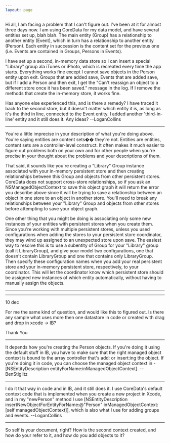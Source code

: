 ```yaml
---
layout: page
---
```


Hi all, I am facing a problem that I can't figure out. I've been at it for almost three days now. I am using CoreData for my data model, and have several entities set up, blah blah. The main entity (Group) has a relationship to another entity (Event), which in turn has a relationship to another entity (Person). Each entity in succession is the content set for the previous one (i.e. Events are contained in Groups, Persons in Events).

I have set up a second, in-memory data store so I can insert a special "Library" group ala iTunes or iPhoto, which is recreated every time the app starts. Everything works fine except I cannot save objects in the Person entity upon exit. Groups that are added save, Events that are added save, but if I add a Person and then exit, I get the "Can't reassign an object to a different store once it has been saved." message in the log. If I remove the methods that create the in-memory store, it works fine. 

Has anyone else experienced this, and is there a remedy? I have traced it back to the second store, but it doesn't matter which entity it is, as long as it's the third in line, connected to the Event entity. I added another 'third-in-line' entity and it still does it. Any ideas? --LoganCollins

----

You're a little imprecise in your description of what you're doing above.  You're saying entities are content sets�� they're not.  Entities are entities, content sets are a controller-level construct.  It often makes it much easier to figure out problems both on your own and for other people when you're precise in your thought about the problems and your descriptions of them.

That said, it sounds like you're creating a "Library" Group instance associated with your in-memory persistent store and then creating relationships between this Group and objects from other persistent stores.  CoreData does not support cross-store relationships, so if you ask an NSManagedObjectContext to save this object graph it will return the error you describe above since it will be trying to save a relationship between an object in one store to an object in another store.  You'll need to break any relationships between your "Library" Group and objects from other stores before attempting to save your object graph.

One other thing that you might be doing is associating only some new instances of your entities with persistent stores when you create them.  Since you're working with multiple persistent stores, unless you used configurations when adding the stores to your persistent store coordinator, they may wind up assigned to an unexpected store upon save.  The easiest way to resolve this is to use a subentity of Group for your "Library" group (call it LibraryGroup), and give your model two configurations, one that doesn't contain LibraryGroup and one that contains only LibraryGroup.  Then specify these configuration names when you add your real persistent store and your in-memory persistent store, respectively, to your coordinator.  This will let the coordinator know which persistent store should be assigned new instances of which entity automatically, without having to manually assign the objects.

----

----

10 dec

For me the same kind of question, and would like this to figured out. Is there any sample what uses more then one datastore in code or created with drag and drop in xcode -> IB?

Thank You

----

It depends how you're creating the Person objects. If you're doing it using the default stuff in IB, you have to make sure that the right managed object context is bound to the array controller that's add: or insert:ing the object. If you're doing it in code, you can choose the managed object context in     -[NSEntityDescription entityForName:inManagedObjectContext]. --BenStiglitz

----

I do it that way in code and in IB, and it still does it. I use CoreData's default context code that is implemented when you create a new project in Xcode, and in my "newPerson" method I use     [NSEntityDescription insertNewObjectForEntityForName:@"Person" inManagedObjectContext:[self managedObjectContext]], which is also what I use for adding groups and events. --LoganCollins

----
So     self is your document, right? How is the second context created, and how do your refer to it, and how do you add objects to it?
